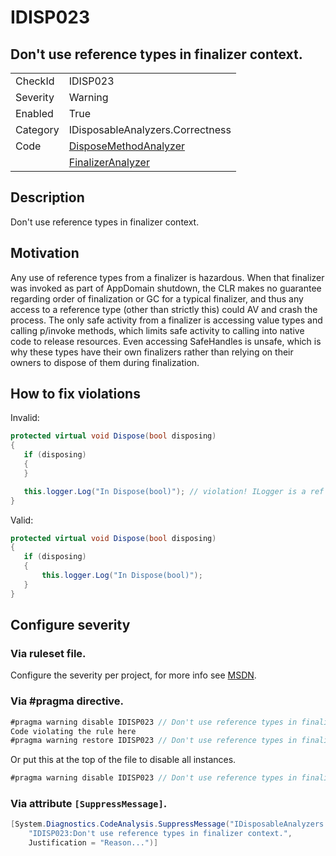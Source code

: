 # IDISP023
## Don't use reference types in finalizer context.

<!-- start generated table -->
<table>
  <tr>
    <td>CheckId</td>
    <td>IDISP023</td>
  </tr>
  <tr>
    <td>Severity</td>
    <td>Warning</td>
  </tr>
  <tr>
    <td>Enabled</td>
    <td>True</td>
  </tr>
  <tr>
    <td>Category</td>
    <td>IDisposableAnalyzers.Correctness</td>
  </tr>
  <tr>
    <td>Code</td>
    <td><a href="https://github.com/DotNetAnalyzers/IDisposableAnalyzers/blob/master/IDisposableAnalyzers/Analyzers/DisposeMethodAnalyzer.cs">DisposeMethodAnalyzer</a></td>
  </tr>
  <tr>
    <td></td>
    <td><a href="https://github.com/DotNetAnalyzers/IDisposableAnalyzers/blob/master/IDisposableAnalyzers/Analyzers/FinalizerAnalyzer.cs">FinalizerAnalyzer</a></td>
  </tr>
</table>
<!-- end generated table -->

## Description

Don't use reference types in finalizer context.

## Motivation

Any use of reference types from a finalizer is hazardous. When that finalizer was invoked as part of AppDomain shutdown, the CLR makes no guarantee regarding order of finalization or GC for a typical finalizer, and thus any access to a reference type (other than strictly this) could AV and crash the process. The only safe activity from a finalizer is accessing value types and calling p/invoke methods, which limits safe activity to calling into native code to release resources. Even accessing SafeHandles is unsafe, which is why these types have their own finalizers rather than relying on their owners to dispose of them during finalization.

## How to fix violations

Invalid:

```cs
protected virtual void Dispose(bool disposing)
{
   if (disposing)
   {
   }

   this.logger.Log("In Dispose(bool)"); // violation! ILogger is a ref type and we're not inside the above block
}
```

Valid:

```cs
protected virtual void Dispose(bool disposing)
{
   if (disposing)
   {
       this.logger.Log("In Dispose(bool)");
   }
}
```

<!-- start generated config severity -->
## Configure severity

### Via ruleset file.

Configure the severity per project, for more info see [MSDN](https://msdn.microsoft.com/en-us/library/dd264949.aspx).

### Via #pragma directive.
```C#
#pragma warning disable IDISP023 // Don't use reference types in finalizer context.
Code violating the rule here
#pragma warning restore IDISP023 // Don't use reference types in finalizer context.
```

Or put this at the top of the file to disable all instances.
```C#
#pragma warning disable IDISP023 // Don't use reference types in finalizer context.
```

### Via attribute `[SuppressMessage]`.

```C#
[System.Diagnostics.CodeAnalysis.SuppressMessage("IDisposableAnalyzers.Correctness", 
    "IDISP023:Don't use reference types in finalizer context.", 
    Justification = "Reason...")]
```
<!-- end generated config severity -->
